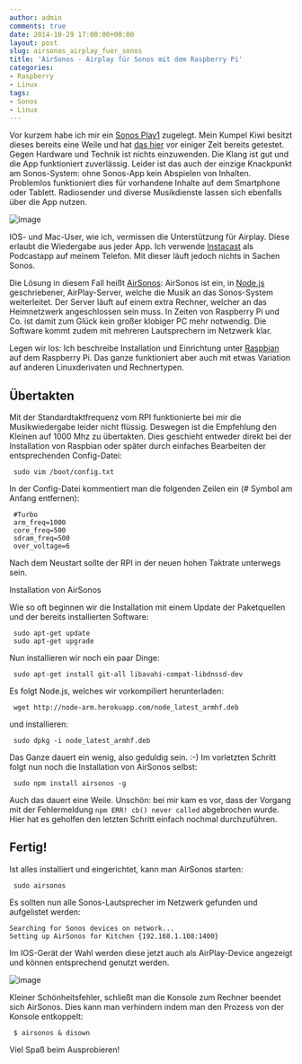 ```yaml
---
author: admin
comments: true
date: 2014-10-29 17:00:00+00:00
layout: post
slug: airsonos_airplay_fuer_sonos
title: 'AirSonos - Airplay für Sonos mit dem Raspberry Pi'
categories:
- Raspberry
- Linux
tags:
- Sonos
- Linux
---
```


Vor kurzem habe ich mir ein [Sonos Play1](http://www.sonos.com/shop/products/play1) zugelegt. Mein Kumpel Kiwi besitzt dieses bereits eine Weile und hat [das hier](http://blog.ekiwi.de/?p=1927) vor einiger Zeit bereits getestet. Gegen Hardware und Technik ist nichts einzuwenden. Die Klang ist gut und die App funktioniert zuverlässig. Leider ist das auch der einzige Knackpunkt am Sonos-System: ohne Sonos-App kein Abspielen von Inhalten. 
Problemlos funktioniert dies für vorhandene Inhalte auf dem Smartphone oder Tablett. Radiosender und diverse Musikdienste lassen sich ebenfalls über die App nutzen.

![image](http://andydunkel.net/assets/uploads/2014/10/sonos.jpg)

IOS- und Mac-User, wie ich, vermissen die Unterstützung für Airplay. Diese erlaubt die Wiedergabe aus jeder App. Ich verwende [Instacast](http://vemedio.com/products/instacast) als Podcastapp auf meinem Telefon. Mit dieser läuft jedoch nichts in Sachen Sonos. 

Die Lösung in diesem Fall heißt [AirSonos](https://github.com/stephen/airsonos): AirSonos ist ein, in [Node.js](http://nodejs.org/) geschriebener, AirPlay-Server, welche die Musik an das Sonos-System weiterleitet. Der Server läuft auf einem extra Rechner, welcher an das Heimnetzwerk angeschlossen sein muss. In Zeiten von Raspberry Pi und Co. ist damit zum Glück kein großer klobiger PC mehr notwendig. Die Software kommt zudem mit mehreren Lautsprechern im Netzwerk klar.

Legen wir los: Ich beschreibe Installation und Einrichtung unter [Raspbian](http://www.raspbian.org/) auf dem Raspberry Pi. Das ganze funktioniert aber auch mit etwas Variation auf anderen Linuxderivaten und Rechnertypen.

## Übertakten

Mit der Standardtaktfrequenz vom RPI funktionierte bei mir die Musikwiedergabe leider nicht flüssig. Deswegen ist die Empfehlung den Kleinen auf 1000 Mhz zu übertakten. Dies geschieht entweder direkt bei der Installation von Raspbian oder später durch einfaches Bearbeiten der entsprechenden Config-Datei:

     sudo vim /boot/config.txt

In der Config-Datei kommentiert man die folgenden Zeilen ein (# Symbol am Anfang entfernen):

     #Turbo
     arm_freq=1000
     core_freq=500
     sdram_freq=500
     over_voltage=6

Nach dem Neustart sollte der RPI in der neuen hohen Taktrate unterwegs sein.

Installation von AirSonos

Wie so oft beginnen wir die Installation mit einem Update der Paketquellen und der bereits installierten Software:

     sudo apt-get update
     sudo apt-get upgrade

Nun installieren wir noch ein paar Dinge:

     sudo apt-get install git-all libavahi-compat-libdnssd-dev

Es folgt Node.js, welches wir vorkompiliert herunterladen: 

     wget http://node-arm.herokuapp.com/node_latest_armhf.deb
     
und installieren:

     sudo dpkg -i node_latest_armhf.deb
     
Das Ganze dauert ein wenig, also geduldig sein. :-)
Im vorletzten Schritt folgt nun noch die Installation von AirSonos selbst:

     sudo npm install airsonos -g

Auch das dauert eine Weile. Unschön: bei mir kam es vor, dass der Vorgang mit der Fehlermeldung <code>npm ERR! cb() never called</code> abgebrochen wurde. Hier hat es geholfen den letzten Schritt einfach nochmal durchzuführen.

## Fertig!

Ist alles installiert und eingerichtet, kann man AirSonos starten:

     sudo airsonos

Es sollten nun alle Sonos-Lautsprecher im Netzwerk gefunden und aufgelistet werden:

	Searching for Sonos devices on network...
	Setting up AirSonos for Kitchen {192.168.1.108:1400}

Im IOS-Gerät der Wahl werden diese jetzt auch als AirPlay-Device angezeigt und können entsprechend genutzt werden.

![image](http://andydunkel.net/assets/uploads/2014/10/airplay.png)

Kleiner Schönheitsfehler, schließt man die Konsole zum Rechner beendet sich AirSonos. Dies kann man verhindern indem man den Prozess von der Konsole entkoppelt:

     $ airsonos & disown

Viel Spaß beim Ausprobieren!